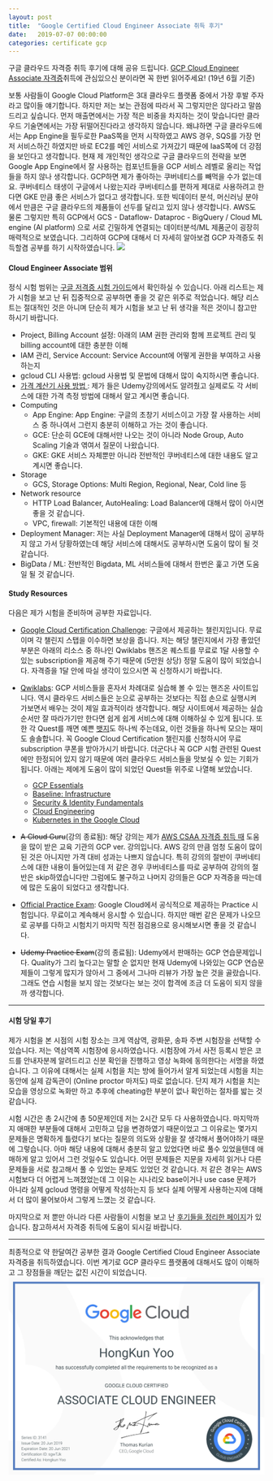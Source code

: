 ```yaml
---
layout: post
title:  "Google Certified Cloud Engineer Associate 취득 후기"
date:   2019-07-07 00:00:00
categories: certificate gcp
---
```

구글 클라우드 자격증 취득 후기에 대해 공유 드립니다. [GCP Cloud Engineer Associate 자격증](https://cloud.google.com/certification/cloud-engineer)취득에 관심있으신 분이라면 꼭 한번 읽어주세요! (19년 6월 기준)

보통 사람들이 Google Cloud Platform은 3대 클라우드 플랫폼 중에서 가장 후발 주자라고 많이들 얘기합니다. 하지만 저는 보는 관점에 따라서 꼭 그렇지만은 않다라고 말씀 드리고 싶습니다. 먼저 매출면에서는 가장 적은 비중을 차지하는 것이 맞습니다만 클라우드 기술면에서는 가장 뒤떨어진다라고 생각하지 않습니다. 왜냐하면 구글 클라우드에서는 App Engine을 필두로한 PaaS쪽을 먼저 시작하였고 AWS 경우, SQS를 가장 먼저 서비스하긴 하였지만 바로 EC2를 메인 서비스로 가져갔기 때문에 IaaS쪽에 더 강점을 보인다고 생각합니다. 현재 제 개인적인 생각으로 구글 클라우드의 전략을 보면 Google App Engine에서 잘 사용하는 컴포넌트들을 GCP 서비스 레벨로 올리는 작업들을 하지 않나 생각합니다. GCP하면 제가 좋아하는 쿠버네티스를 빼먹을 수가 없는데요. 쿠버네티스 태생이 구글에서 나왔는지라 쿠버네티스를 편하게 제대로 사용하려고 한다면 GKE 만큼 좋은 서비스가 없다고 생각합니다. 또한 빅데이터 분석, 머신러닝 분야에서 만큼은 구글 클라우드의 제품들이 선두를 달리고 있지 않나 생각합니다. AWS도 물론 그렇지만 특히 GCP에서 GCS - Dataflow- Dataproc - BigQuery / Cloud ML engine (AI platform) 으로 서로 긴밀하게 연결되는 데이터분석/ML 제품군이 굉장히 매력적으로 보였습니다. 그리하여 GCP에 대해서 더 자세히 알아보겸 GCP 자격증도 취득할겸 공부를 하기 시작하였습니다.
![](https://cloud.google.com/dataflow/images/diagram-dataflow.png)


#### Cloud Engineer Associate 범위

정식 시험 범위는 [구글 저격증 시험 가이드](https://cloud.google.com/certification/guides/cloud-engineer/)에서 확인하실 수 있습니다.
아래 리스트는 제가 시험을 보고 난 뒤 집중적으로 공부하면 좋을 것 같은 위주로 적었습니다. 해당 리스트는 절대적인 것은 아니며 단순히 제가 시험을 보고 난 뒤 생각을 적은 것이니 참고만 하시기 바랍니다.

- Project, Billing Account 설정: 아래의 IAM 권한 관리와 함께 프로젝트 관리 및 billing account에 대한 충분한 이해
- IAM 관리, Service Account: Service Account에 어떻게 권한을 부여하고 사용하는지
- gcloud CLI 사용법: gcloud 사용법 및 문법에 대해서 많이 숙지하시면 좋습니다.
- [가격 계산기 사용 방법 ](https://cloud.google.com/products/calculator/): 제가 들은 Udemy강의에서도 알려줬고 실제로도 각 서비스에 대한 가격 측정 방법에 대해서 알고 계시면 좋습니다.
- Computing
	- App Engine: App Engine: 구글의 초창기 서비스이고 가장 잘 사용하는 서비스 중 하나여서 그런지 충분히 이해하고 가는 것이 좋습니다.
	- GCE: 단순히 GCE에 대해서만 나오는 것이 아니라 Node Group, Auto Scaling 기술과 엮여서 질문이 나왔습니다.
	- GKE: GKE 서비스 자체뿐만 아니라 전반적인 쿠버네티스에 대한 내용도 알고 계시면 좋습니다.
- Storage
	- GCS, Storage Options: Multi Region, Regional, Near, Cold line 등
- Network resource
	- HTTP Load Balancer, AutoHealing: Load Balancer에 대해서 많이 아시면 좋을 것 같습니다.
	- VPC, firewall: 기본적인 내용에 대한 이해
- Deployment Manager: 저는 사실 Deployment Manager에 대해서 많이 공부하지 않고 가서 당황하였는데 해당 서비스에 대해서도 공부하시면 도움이 많이 될 것 같습니다.
- BigData / ML: 전반적인 Bigdata, ML 서비스들에 대해서 한번은 훑고 가면 도움일 될 것 같습니다.


#### Study Resources

다음은 제가 시험을 준비하며 공부한 자료입니다.
- [Google Cloud Certification Challenge](https://cloud.google.com/blog/topics/training-certifications/get-google-cloud-certified-in-3-months): 구글에서 제공하는 챌린지입니다. 무료이며 각 챌린지 스탭을 이수하면 보상을 줍니다. 저는 해당 챌린지에서 가장 좋았던 부분은 아래의 리소스 중 하나인 Qwiklabs 핸즈온 퀘스트를 무료로 1달 사용할 수 있는 subscription을 제공해 주기 때문에 (5만원 상당) 정말 도움이 많이 되었습니다. 자격증을 1달 안에 따실 생각이 있으시면 꼭 신청하시기 바랍니다.
- [Qwiklabs](https://www.qwiklabs.com/): GCP 서비스들을 혼자서 차례대로 실습해 볼 수 있는 핸즈온 사이트입니다.  역시 클라우드 서비스들은 눈으로 공부하는 것보다는 직접 손으로 실행시켜 가보면서 배우는 것이 제일 효과적이라 생각합니다. 해당 사이트에서 제공하는 실습 순서만 잘 따라가기만 한다면 쉽게 쉽게 서비스에 대해 이해하실 수 있게 됩니다. 또한 각 Quest를 깨면 예쁜 [뱃지](https://www.qwiklabs.com/public_profiles/879ad1a4-25c7-4bc8-bfe6-0555654feddb)도 하나씩 주는데요, 이런 것들을 하나씩 모으는 재미도 솔솔합니다. 꼭 Google Cloud Certification 챌린지를 신청하시어 무료 subscription 쿠폰을 받아가시기 바랍니다. 더군다나 꼭 GCP 시험 관련된 Quest에만 한정되어 있지 않기 때문에 여러 클라우드 서비스들을 맛보실 수 있는 기회가 됩니다. 아래는 제에게 도움이 많이 되었던 Quest들 위주로 나열해 보았습니다.
	- [GCP Essentials](https://www.qwiklabs.com/quests/23)
	- [Baseline: Infrastructure](https://www.qwiklabs.com/quests/33)
	- [Security & Identity Fundamentals](https://www.qwiklabs.com/quests/40)
	- [Cloud Engineering](https://www.qwiklabs.com/quests/66)
	- [Kubernetes in the Google Cloud](https://www.qwiklabs.com/quests/29)

- ~~A Cloud Guru~~(강의 종료됨): 해당 강의는 제가 [AWS CSAA 자격증 취득 때](/certificate/aws/2019/06/02/csaa/) 도움을 많이 받은 교육 기관의 GCP ver. 강의입니다. AWS 강의 만큼 엄청 도움이 많이 된 것은 아니지만 가격 대비 성과는 나쁘지 않습니다. 특히 강의의 절반이 쿠버네티스에 대한 내용이 들어있는데 저 같은 경우 쿠버네티스를 따로 공부하여 강의의 절반은 skip하였습니다만 그럼에도 불구하고 나머지 강의들은 GCP 자격증을 따는데에 많은 도움이 되었다고 생각합니다.
- [Official Practice Exam](https://cloud.google.com/certification/practice-exam/cloud-engineer): Google Cloud에서 공식적으로 제공하는 Practice 시험입니다. 무료이고 계속해서 응시할 수 있습니다. 하지만 매번 같은 문제가 나오므로 공부를 다하고 시험치기 마지막 직전 점검용으로 응시해보시면 좋을 것 같습니다.
- ~~Udemy Practice Exam~~(강의 종료됨): Udemy에서 판매하는 GCP 연습문제입니다. Quality가 그리 높다고는 말할 순 없지만 현재 Udemy에 나와있는 GCP 연습문제들이 그렇게 많지가 않아서 그 중에서 그나마 리뷰가 가장 높은 것을 골랐습니다. 그래도 연습 시험을 보지 않는 것보다는 보는 것이 합격에 조금 더 도움이 되지 않을까 생각합니다.

---

#### 시험 당일 후기

제가 시험을 본 시점의 시험 장소는 크게 역삼역, 광화문, 송파 주변 시험장을 선택할 수 있습니다. 저는 역삼역쪽 시험장에 응시하였습니다. 시험장에 가서 사전 등록시 받은 코드를 안내자분께 알려드리고 신분 확인을 진행하고 영상 녹화에 동의한다는 서명을 하였습니다. 그 이유에 대해서는 실제 시험을 치는 방에 들어가서 알게 되었는데 시험을 치는 동안에 실제 감독관이  (Online proctor 마저도) 따로 없습니다. 단지 제가 시험을 치는 모습을 영상으로 녹화만 하고 추후에 cheating한 부분이 없나 확인하는 절차를 밟는 것 같습니다. 

시험 시간은 총 2시간에 총 50문제인데 저는 2시간 모두 다 사용하였습니다. 마지막까지 애매한 부분들에 대해서 고민하고 답을 변경하였기 때문이었고 그 이유로는 몇가지 문제들은 명확하게 틀렸다기 보다는 질문의 의도와 상황을 잘 생각해서 풀어야하기 때문에 그렇습니다. 아마 해당 내용에 대해서 충분히 알고 있었다면 바로 풀수 있었을텐데 애매하게 알고 있어서 그런 것일수도 있습니다. 어떤 문제들은 지문을 자세히 읽거나 다른 문제들을 서로 참고해서 풀 수 있었는 문제도 있었던 것 같습니다. 저 같은 경우는 AWS 시험보다 더 어렵게 느껴졌었는데 그 이유는 시나리오 base이거나 use case 문제가 아니라 실제 gcloud 명령을 어떻게 작성하는지 등 보다 실제 어떻게 사용하는지에 대해서 더 많이 물어보아서 그렇게 느꼈는 것 같습니다.

마지막으로 저 뿐만 아니라 다른 사람들이 시험을 보고 난 [후기들을 정리한 페이지](https://acloud.guru/forums/gcp-certified-associate-cloud-engineer/discussion/-LHq7ia97ot7POrc6Nw7/exam_report_mega-thread)가 있습니다. 참고하셔서 자격증 취득에 도움이 되시길 바랍니다. 

---

최종적으로 약 한달여간 공부한 결과 Google Certified Cloud Engineer Associate 자격증을 취득하였습니다. 이번 계기로 GCP 클라우드 플랫폼에 대해서도 많이 이해하고 그 장점들을 깨닫는 값진 시간이 되었습니다.
![](/assets/images/certificates/gcp_certificate.jpg)
